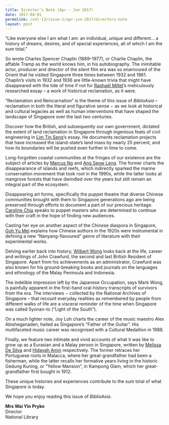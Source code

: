 ```yaml
---
title: Director’s Note (Apr - Jun 2017)
date: 2017-04-01
permalink: /vol-13/issue-1/apr-jun-2017/directors-note
layout: post
---
```

“Like everyone else I am what I am: an individual, unique and different… a history of dreams, desires, and of special experiences, all of which I am the sum total.”

So wrote Charles Spencer Chaplin (1889–1977), or Charlie Chaplin, the affable Tramp as the world knows him, in his autobiography. The inimitable actor, producer and director of the silent film era was so enamoured of the Orient that he visited Singapore three times between 1932 and 1961. Chaplin’s visits in 1932 and 1936 are little-known trivia that might have disappeared with the tide of time if not for [Raphaël Millet](/vol-13/issue-1/apr-jun-2017/chaplininsingapore)’s meticulously researched essay – a work of historical reclamation, as it were.

“Reclamation and Reincarnation” is the theme of this issue of *BiblioAsia* – reclamation in both the literal and figurative sense − as we look at historical and cultural legacies as well as human interventions that have shaped the landscape of Singapore over the last two centuries.

Discover how the British, and subsequently our own government, dictated the extent of land reclamation in Singapore through ingenious feats of civil engineering in [Lim Tin Seng](/vol-13/issue-1/apr-jun-2017/land-from-sand)’s essay. He documents reclamation projects that have increased the island-state’s land mass by nearly 25 percent, and how its boundaries will be pushed even further in time to come.

Long-forgotten coastal communities at the fringes of our existence are the subject of articles by [Marcus Ng](/vol-13/issue-1/apr-jun-2017/through-time-and-tide) and [Ang Seow Leng](/vol-13/issue-1/apr-jun-2017/mangroves). The former charts the disappearance of islands and reefs, which indirectly sparked the marine conservation movement that took root in the 1990s, while the latter looks at mangrove forests that have dwindled over the years but still remain an integral part of the ecosystem.

Disappearing art forms, specifically the puppet theatre that diverse Chinese communities brought with them to Singapore generations ago are being preserved through efforts to document a part of our precious heritage. [Caroline Chia](/vol-13/issue-1/apr-jun-2017/chinesepuppettheatre) speaks to puppet masters who are determined to continue with their craft in the hope of finding new audiences.

Casting her eye on another aspect of the Chinese diaspora in Singapore, [Goh Yu Mei](/vol-13/issue-1/apr-jun-2017/nanyang-flavour) explains how Chinese authors in the 1920s were instrumental in defining a new “Nanyang-flavoured” genre of literature with their experimental works.

Delving earlier back into history, [Wilbert Wong](/vol-13/issue-1/apr-jun-2017/doctorturneddiplomat) looks back at the life, career and writings of John Crawfurd, the second and last British Resident of Singapore. Apart from his achievements as an administrator, Crawfurd was also known for his ground-breaking books and journals on the languages and ethnology of the Malay Peninsula and Indonesia.

The indelible impression left by the Japanese Occupation, says Mark Wong, is painfully apparent in the first-hand oral-history transcripts of survivors from the era. The interviews − collected by the National Archives of Singapore – that recount everyday realities as remembered by people from different walks of life are a visceral reminder of the time when Singapore was called Syonan-to (“Light of the South”).

On a much lighter note, Joy Loh charts the career of the music maestro Alex Abisheganaden, hailed as Singapore’s “Father of the Guitar”. His multifaceted music career was recognised with a Cultural Medallion in 1988.

Finally, we feature two intimate and vivid accounts of what it was like to grow up as a Eurasian and a Malay person in Singapore, written by [Melissa De Silva](/vol-13/issue-1/apr-jun-2017/meetingwiththesea) and [Hidayah Amin](/vol-13/issue-1/apr-jun-2017/gedung-kuning) respectively. The former retraces her Portuguese roots in Malacca, where her great-grandfather had been a fisherman, while the latter recalls her formative years living in the historic Gedung Kuning, or “Yellow Mansion”, in Kampong Glam, which her great-grandfather first bought in 1912.

These unique histories and experiences contribute to the sum total of what Singapore is today.

We hope you enjoy reading this issue of *BiblioAsia*.

<b>Mrs Wai Yin Pryke</b><br>
Director<br>
National Library